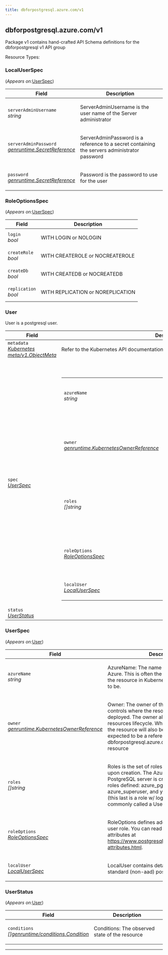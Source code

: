 ```yaml
---
title: dbforpostgresql.azure.com/v1
---
```

<h2 id="dbforpostgresql.azure.com/v1">dbforpostgresql.azure.com/v1</h2>
<div>
<p>Package v1 contains hand-crafted API Schema definitions for the dbforpostgresql v1 API group</p>
</div>
Resource Types:
<ul></ul>
<h3 id="dbforpostgresql.azure.com/v1.LocalUserSpec">LocalUserSpec
</h3>
<p>
(<em>Appears on:</em><a href="#dbforpostgresql.azure.com/v1.UserSpec">UserSpec</a>)
</p>
<div>
</div>
<table>
<thead>
<tr>
<th>Field</th>
<th>Description</th>
</tr>
</thead>
<tbody>
<tr>
<td>
<code>serverAdminUsername</code><br/>
<em>
string
</em>
</td>
<td>
<p>ServerAdminUsername is the user name of the Server administrator</p>
</td>
</tr>
<tr>
<td>
<code>serverAdminPassword</code><br/>
<em>
<a href="https://pkg.go.dev/github.com/Azure/azure-service-operator/v2/pkg/genruntime#SecretReference">
genruntime.SecretReference
</a>
</em>
</td>
<td>
<p>ServerAdminPassword is a reference to a secret containing the servers administrator password</p>
</td>
</tr>
<tr>
<td>
<code>password</code><br/>
<em>
<a href="https://pkg.go.dev/github.com/Azure/azure-service-operator/v2/pkg/genruntime#SecretReference">
genruntime.SecretReference
</a>
</em>
</td>
<td>
<p>Password is the password to use for the user</p>
</td>
</tr>
</tbody>
</table>
<h3 id="dbforpostgresql.azure.com/v1.RoleOptionsSpec">RoleOptionsSpec
</h3>
<p>
(<em>Appears on:</em><a href="#dbforpostgresql.azure.com/v1.UserSpec">UserSpec</a>)
</p>
<div>
</div>
<table>
<thead>
<tr>
<th>Field</th>
<th>Description</th>
</tr>
</thead>
<tbody>
<tr>
<td>
<code>login</code><br/>
<em>
bool
</em>
</td>
<td>
<p>WITH LOGIN or NOLOGIN</p>
</td>
</tr>
<tr>
<td>
<code>createRole</code><br/>
<em>
bool
</em>
</td>
<td>
<p>WITH CREATEROLE or NOCREATEROLE</p>
</td>
</tr>
<tr>
<td>
<code>createDb</code><br/>
<em>
bool
</em>
</td>
<td>
<p>WITH CREATEDB or NOCREATEDB</p>
</td>
</tr>
<tr>
<td>
<code>replication</code><br/>
<em>
bool
</em>
</td>
<td>
<p>WITH REPLICATION or NOREPLICATION</p>
</td>
</tr>
</tbody>
</table>
<h3 id="dbforpostgresql.azure.com/v1.User">User
</h3>
<div>
<p>User is a postgresql user.</p>
</div>
<table>
<thead>
<tr>
<th>Field</th>
<th>Description</th>
</tr>
</thead>
<tbody>
<tr>
<td>
<code>metadata</code><br/>
<em>
<a href="https://v1-18.docs.kubernetes.io/docs/reference/generated/kubernetes-api/v1.18/#objectmeta-v1-meta">
Kubernetes meta/v1.ObjectMeta
</a>
</em>
</td>
<td>
Refer to the Kubernetes API documentation for the fields of the
<code>metadata</code> field.
</td>
</tr>
<tr>
<td>
<code>spec</code><br/>
<em>
<a href="#dbforpostgresql.azure.com/v1.UserSpec">
UserSpec
</a>
</em>
</td>
<td>
<br/>
<br/>
<table>
<tr>
<td>
<code>azureName</code><br/>
<em>
string
</em>
</td>
<td>
<p>AzureName: The name of the resource in Azure. This is often the same as the name of the resource in Kubernetes but it
doesn&rsquo;t have to be.</p>
</td>
</tr>
<tr>
<td>
<code>owner</code><br/>
<em>
<a href="https://pkg.go.dev/github.com/Azure/azure-service-operator/v2/pkg/genruntime#KubernetesOwnerReference">
genruntime.KubernetesOwnerReference
</a>
</em>
</td>
<td>
<p>Owner: The owner of the resource. The owner controls where the resource goes when it is deployed. The owner also
controls the resources lifecycle. When the owner is deleted the resource will also be deleted. Owner is expected to be a
reference to a dbforpostgresql.azure.com/FlexibleServer resource</p>
</td>
</tr>
<tr>
<td>
<code>roles</code><br/>
<em>
[]string
</em>
</td>
<td>
<p>Roles is the set of roles granted to the user upon creation.
The Azure Database for PostgreSQL server is created with 3 default roles defined: azure_pg_admin, azure_superuser,
and your server admin user (this last is a role w/ login permission, commonly called a User).</p>
</td>
</tr>
<tr>
<td>
<code>roleOptions</code><br/>
<em>
<a href="#dbforpostgresql.azure.com/v1.RoleOptionsSpec">
RoleOptionsSpec
</a>
</em>
</td>
<td>
<p>RoleOptions defines additional attributes of the user role. You can read more about these attributes
at <a href="https://www.postgresql.org/docs/current/role-attributes.html">https://www.postgresql.org/docs/current/role-attributes.html</a>.</p>
</td>
</tr>
<tr>
<td>
<code>localUser</code><br/>
<em>
<a href="#dbforpostgresql.azure.com/v1.LocalUserSpec">
LocalUserSpec
</a>
</em>
</td>
<td>
<p>LocalUser contains details for creating a standard (non-aad) postgresql User.</p>
</td>
</tr>
</table>
</td>
</tr>
<tr>
<td>
<code>status</code><br/>
<em>
<a href="#dbforpostgresql.azure.com/v1.UserStatus">
UserStatus
</a>
</em>
</td>
<td>
</td>
</tr>
</tbody>
</table>
<h3 id="dbforpostgresql.azure.com/v1.UserSpec">UserSpec
</h3>
<p>
(<em>Appears on:</em><a href="#dbforpostgresql.azure.com/v1.User">User</a>)
</p>
<div>
</div>
<table>
<thead>
<tr>
<th>Field</th>
<th>Description</th>
</tr>
</thead>
<tbody>
<tr>
<td>
<code>azureName</code><br/>
<em>
string
</em>
</td>
<td>
<p>AzureName: The name of the resource in Azure. This is often the same as the name of the resource in Kubernetes but it
doesn&rsquo;t have to be.</p>
</td>
</tr>
<tr>
<td>
<code>owner</code><br/>
<em>
<a href="https://pkg.go.dev/github.com/Azure/azure-service-operator/v2/pkg/genruntime#KubernetesOwnerReference">
genruntime.KubernetesOwnerReference
</a>
</em>
</td>
<td>
<p>Owner: The owner of the resource. The owner controls where the resource goes when it is deployed. The owner also
controls the resources lifecycle. When the owner is deleted the resource will also be deleted. Owner is expected to be a
reference to a dbforpostgresql.azure.com/FlexibleServer resource</p>
</td>
</tr>
<tr>
<td>
<code>roles</code><br/>
<em>
[]string
</em>
</td>
<td>
<p>Roles is the set of roles granted to the user upon creation.
The Azure Database for PostgreSQL server is created with 3 default roles defined: azure_pg_admin, azure_superuser,
and your server admin user (this last is a role w/ login permission, commonly called a User).</p>
</td>
</tr>
<tr>
<td>
<code>roleOptions</code><br/>
<em>
<a href="#dbforpostgresql.azure.com/v1.RoleOptionsSpec">
RoleOptionsSpec
</a>
</em>
</td>
<td>
<p>RoleOptions defines additional attributes of the user role. You can read more about these attributes
at <a href="https://www.postgresql.org/docs/current/role-attributes.html">https://www.postgresql.org/docs/current/role-attributes.html</a>.</p>
</td>
</tr>
<tr>
<td>
<code>localUser</code><br/>
<em>
<a href="#dbforpostgresql.azure.com/v1.LocalUserSpec">
LocalUserSpec
</a>
</em>
</td>
<td>
<p>LocalUser contains details for creating a standard (non-aad) postgresql User.</p>
</td>
</tr>
</tbody>
</table>
<h3 id="dbforpostgresql.azure.com/v1.UserStatus">UserStatus
</h3>
<p>
(<em>Appears on:</em><a href="#dbforpostgresql.azure.com/v1.User">User</a>)
</p>
<div>
</div>
<table>
<thead>
<tr>
<th>Field</th>
<th>Description</th>
</tr>
</thead>
<tbody>
<tr>
<td>
<code>conditions</code><br/>
<em>
<a href="https://pkg.go.dev/github.com/Azure/azure-service-operator/v2/pkg/genruntime#Condition">
[]genruntime/conditions.Condition
</a>
</em>
</td>
<td>
<p>Conditions: The observed state of the resource</p>
</td>
</tr>
</tbody>
</table>
<hr/>

